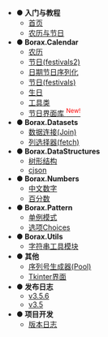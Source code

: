 - **● 入门与教程**
  - [首页](README)
  - [农历与节日](guides/festivals2-usage)
- **● Borax.Calendar**
  - [农历](guides/lunardate)
  - [节日(festivals2)](guides/festivals2)
  - [日期节日序列化](guides/festivals2-serialize)
  - [节日(festivals)](guides/festival)
  - [生日](guides/birthday)
  - [工具类](guides/calendars-utils)
  - [节日界面库 <sup style="color:red">New!<sup>](guides/festivals-ui)
- **● Borax.Datasets**
  - [数据连接(Join)](guides/join)
  - [列选择器(fetch)](guides/fetch)
- **● Borax.DataStructures**
  - [树形结构](guides/tree)
  - [cjson](guides/cjson)
- **● Borax.Numbers**
  - [中文数字](guides/numbers)
  - [百分数](guides/percentage)
- **● Borax.Pattern**
  - [单例模式](guides/singleton)
  - [选项Choices](guides/choices)
- **● Borax.Utils**
  - [字符串工具模块](guides/strings)
- **● 其他**
  - [序列号生成器(Pool)](guides/serial_pool)
  - [Tkinter界面](guides/ui)
- **● 发布日志**
  - [v3.5.6](release-note/v356)
  - [v3.5](release-note/v350)
- **● 项目开发**
  - [版本日志](changelog)